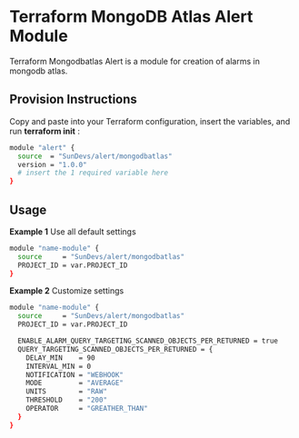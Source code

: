 # Terraform MongoDB Atlas Alert Module

Terraform Mongodbatlas Alert is a module for creation of alarms in mongodb atlas.

## Provision Instructions

Copy and paste into your Terraform configuration, insert the variables, and run **terraform init** :
```bash
module "alert" {
  source  = "SunDevs/alert/mongodbatlas"
  version = "1.0.0"
  # insert the 1 required variable here
}
```

## Usage

**Example 1**
Use all default settings

```bash
module "name-module" {
  source     = "SunDevs/alert/mongodbatlas"
  PROJECT_ID = var.PROJECT_ID
}
```

**Example 2** Customize settings

```bash
module "name-module" {
  source     = "SunDevs/alert/mongodbatlas"
  PROJECT_ID = var.PROJECT_ID

  ENABLE_ALARM_QUERY_TARGETING_SCANNED_OBJECTS_PER_RETURNED = true
  QUERY_TARGETING_SCANNED_OBJECTS_PER_RETURNED = {
    DELAY_MIN    = 90
    INTERVAL_MIN = 0
    NOTIFICATION = "WEBHOOK"
    MODE         = "AVERAGE"
    UNITS        = "RAW"
    THRESHOLD    = "200"
    OPERATOR     = "GREATHER_THAN"
  }
}
```
